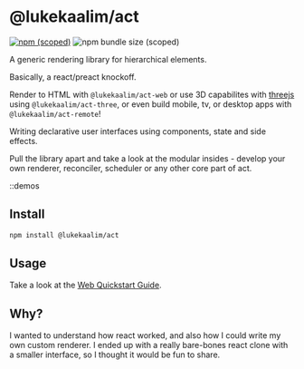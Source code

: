 # @lukekaalim/act

[![npm (scoped)](https://img.shields.io/npm/v/@lukekaalim/act)](https://www.npmjs.com/package/@lukekaalim/act)
![npm bundle size (scoped)](https://img.shields.io/bundlephobia/minzip/@lukekaalim/act)

A generic rendering library for hierarchical elements.

Basically, a react/preact knockoff.

Render to HTML with `@lukekaalim/act-web`
or use 3D capabilites with [threejs](https://threejs.org/) using `@lukekaalim/act-three`, or even
build mobile, tv, or desktop apps with `@lukekaalim/act-remote`!

Writing declarative user interfaces using components, state and side effects.

Pull the library apart and take a look at the modular
insides - develop your own renderer, reconciler, scheduler or any other core part
of act.

::demos

## Install
```bash
npm install @lukekaalim/act
```

## Usage
Take a look at the [Web Quickstart Guide](https://act.luke.kaal.im/quickstart).

## Why?

I wanted to understand how react worked, and also how I could write my own custom renderer. I ended up with a really bare-bones react clone with a smaller interface, so I thought it would be fun to share.